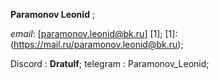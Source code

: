 
**Paramonov Leonid** ;

_email_: [paramonov.leonid@bk.ru] [1];
[1]: (https://mail.ru/paramonov.leonid@bk.ru);

Discord : **Dratulf**;
telegram : Paramonov_Leonid;

